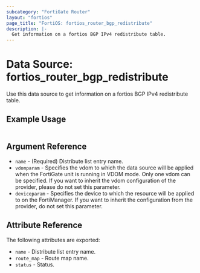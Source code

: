 ```yaml
---
subcategory: "FortiGate Router"
layout: "fortios"
page_title: "FortiOS: fortios_router_bgp_redistribute"
description: |-
  Get information on a fortios BGP IPv4 redistribute table.
---
```


# Data Source: fortios_router_bgp_redistribute
Use this data source to get information on a fortios BGP IPv4 redistribute table.


## Example Usage

```hcl

```

## Argument Reference

* `name` - (Required) Distribute list entry name.
* `vdomparam` - Specifies the vdom to which the data source will be applied when the FortiGate unit is running in VDOM mode. Only one vdom can be specified. If you want to inherit the vdom configuration of the provider, please do not set this parameter.
* `deviceparam` - Specifies the device to which the resource will be applied to on the FortiManager. If you want to inherit the configuration from the provider, do not set this parameter.

## Attribute Reference

The following attributes are exported:

* `name` - Distribute list entry name.
* `route_map` - Route map name.
* `status` - Status.
